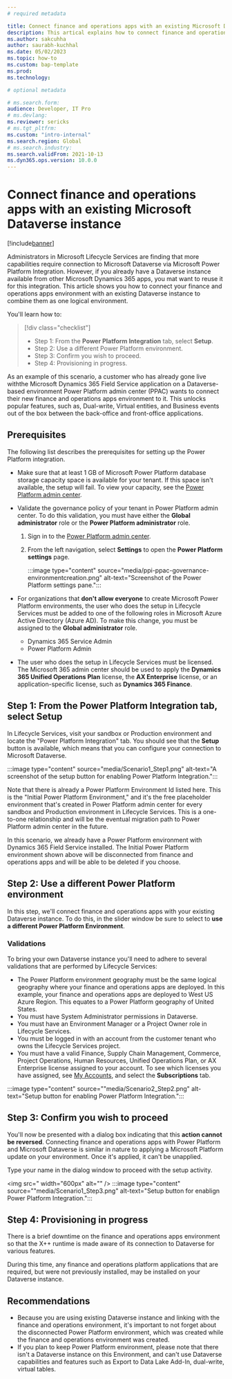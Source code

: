 ```yaml
---
# required metadata

title: Connect finance and operations apps with an existing Microsoft Dataverse instance
description: This artical explains how to connect finance and operations apps with an existing Microsoft Dataverse instance 
ms.author: sakcuhha
author: saurabh-kuchhal
ms.date: 05/02/2023
ms.topic: how-to
ms.custom: bap-template
ms.prod:
ms.technology: 

# optional metadata

# ms.search.form:
audience: Developer, IT Pro
# ms.devlang: 
ms.reviewer: sericks
# ms.tgt_pltfrm: 
ms.custom: "intro-internal"
ms.search.region: Global
# ms.search.industry:
ms.search.validFrom: 2021-10-13
ms.dyn365.ops.version: 10.0.0
---
```

# Connect finance and operations apps with an existing Microsoft Dataverse instance

[!include[banner](../includes/banner.md)]

Administrators in Microsoft Lifecycle Services are finding that more capabilities require connection to Microsoft Dataverse via Microsoft Power Platform Integration.  However, if you already have a Dataverse instance available from other Microsoft Dynamics 365 apps, you mat want to reuse it for this integration. This article shows you how to connect your finance and operations apps environment with an existing Dataverse instance to combine them as one logical environment.

You'll learn how to:

> [!div class="checklist"]
> * Step 1: From the **Power Platform Integration** tab, select **Setup**.
> * Step 2: Use a different Power Platform environment.
> * Step 3: Confirm you wish to proceed.
> * Step 4: Provisioning in progress.

As an example of this scenario, a customer who has already gone live withthe Microsoft Dynamics 365 Field Service application on a Dataverse-based environment Power Platform admin center (PPAC) wants to connect their new finance and operations apps environment to it.  This unlocks popular features, such as, Dual-write, Virtual entities, and Business events out of the box between the back-office and front-office applications.

## Prerequisites
The following list describes the prerequisites for setting up the Power Platform integration.

- Make sure that at least 1 GB of Microsoft Power Platform database storage capacity space is available for your tenant. If this space isn't available, the setup will fail. To view your capacity, see the [Power Platform admin center](https://admin.powerplatform.microsoft.com/resources/capacity). 
- Validate the governance policy of your tenant in Power Platform admin center. To do this validation, you must have either the **Global administrator** role or the **Power Platform administrator** role.
    1. Sign in to the [Power Platform admin center](https://admin.powerplatform.microsoft.com).
    2. From the left navigation, select **Settings** to open the **Power Platform settings** page.
    
       :::image type="content" source="media/ppi-ppac-governance-environmentcreation.png" alt-text="Screenshot of the Power Platform settings pane."::: 

- For organizations that **don't allow everyone** to create Microsoft Power Platform environments, the user who does the setup in Lifecycle Services must be added to one of the following roles in Microsoft Azure Active Directory (Azure AD). To make this change, you must be assigned to the **Global administrator** role.

    - Dynamics 365 Service Admin
    - Power Platform Admin

- The user who does the setup in Lifecycle Services must be licensed. The Microsoft 365 admin center should be used to apply the **Dynamics 365 Unified Operations Plan** license, the **AX Enterprise** license, or an application-specific license, such as **Dynamics 365 Finance**.

## Step 1: From the Power Platform Integration tab, select Setup

In Lifecycle Services, visit your sandbox or Production environment and locate the "Power Platform Integration" tab. You should see that the **Setup** button is available, which means that you can configure your connection to Microsoft Dataverse. 

:::image type="content" source="media/Scenario1_Step1.png" alt-text="A screenshot of the setup button for enabling Power Platform Integration."::: 

Note that there is already a Power Platform Environment Id listed here. This is the "Initial Power Platform Environment," and it's the free placeholder environment that's created in Power Platform admin center for every sandbox and Production environment in Lifecycle Services. This is a one-to-one relationship and will be the eventual migration path to Power Platform admin center in the future.

In this scenario, we already have a Power Platform environment with Dynamics 365 Field Service installed. The Initial Power Platform environment shown above will be disconnected from finance and operations apps and will be able to be deleted if you choose.

## Step 2: Use a different Power Platform environment

In this step, we'll connect finance and operations apps with your existing Dataverse instance. To do this, in the slider window be sure to select to **use a different Power Platform Environment**.  

### Validations

To bring your own Dataverse instance you'll need to adhere to several validations that are performed by Lifecycle Services:

- The Power Platform environment geography must be the same logical geography where your finance and operations apps are deployed. In this example, your finance and operations apps are deployed to West US Azure Region. This equates to a Power Platform geography of United States.  
- You must have System Administrator permissions in Dataverse.
- You must have an Environment Manager or a Project Owner role in Lifecycle Services.
- You must be logged in with an account from the customer tenant who owns the Lifecycle Services project.
- You must have a valid Finance, Supply Chain Management, Commerce, Project Operations, Human Resources, Unified Operations Plan, or AX Enterprise license assigned to your account. To see which licenses you have assigned, see [My Accounts](https://myaccount.microsoft.com/), and select the **Subscriptions** tab. 

:::image type="content" source=""media/Scenario2_Step2.png" alt-text="Setup button for enabling Power Platform Integration."::: 

## Step 3: Confirm you wish to proceed

You'll now be presented with a dialog box indicating that this **action cannot be reversed**. Connecting finance and operations apps with Power Platform and Microsoft Dataverse is similar in nature to applying a Microsoft Platform update on your environment. Once it's applied, it can't be unapplied.

Type your name in the dialog window to proceed with the setup activity.

<img src=" width="600px" alt="" />
:::image type="content" source=""media/Scenario1_Step3.png" alt-text="Setup button for enablign Power Platform Integration."::: 

## Step 4: Provisioning in progress

There is a brief downtime on the finance and operations apps environment so that the X++ runtime is made aware of its connection to Dataverse for various features.

During this time, any finance and operations platform applications that are required, but were not previously installed, may be installed on your Dataverse instance.  

## Recommendations

* Because you are using existing Dataverse instance and linking with the finance and operations environment, it's important to not forget about the disconnected Power Platform environment, which was created while the finance and operations environment was created.
* If you plan to keep Power Platform environment, please note that there isn't a Dataverse instance on this Environment, and can't use Dataverse capabilities and features such as Export to Data Lake Add-In, dual-write, virtual tables.
